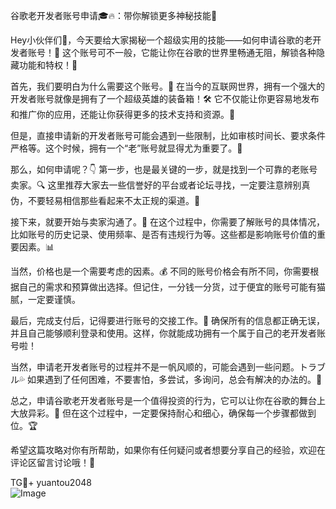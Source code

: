 谷歌老开发者账号申请🎓🔥：带你解锁更多神秘技能🌟

Hey小伙伴们👋，今天要给大家揭秘一个超级实用的技能——如何申请谷歌的老开发者账号！🚀 这个账号可不一般，它能让你在谷歌的世界里畅通无阻，解锁各种隐藏功能和特权！💎

首先，我们要明白为什么需要这个账号。👀 在当今的互联网世界，拥有一个强大的开发者账号就像是拥有了一个超级英雄的装备箱！🛠️ 它不仅能让你更容易地发布和推广你的应用，还能让你获得更多的技术支持和资源。🎁

但是，直接申请新的开发者账号可能会遇到一些限制，比如审核时间长、要求条件严格等。这个时候，拥有一个“老”账号就显得尤为重要了。🌈

那么，如何申请呢？👇 第一步，也是最关键的一步，就是找到一个可靠的老账号卖家。🔍 这里推荐大家去一些信誉好的平台或者论坛寻找，一定要注意辨别真伪，不要轻易相信那些看起来不太正规的渠道。🚫

接下来，就要开始与卖家沟通了。💬 在这个过程中，你需要了解账号的具体情况，比如账号的历史记录、使用频率、是否有违规行为等。这些都是影响账号价值的重要因素。📊

当然，价格也是一个需要考虑的因素。💰 不同的账号价格会有所不同，你需要根据自己的需求和预算做出选择。但记住，一分钱一分货，过于便宜的账号可能有猫腻，一定要谨慎。

最后，完成支付后，记得要进行账号的交接工作。🤝 确保所有的信息都正确无误，并且自己能够顺利登录和使用。这样，你就能成功拥有一个属于自己的老开发者账号啦！

当然，申请老开发者账号的过程并不是一帆风顺的，可能会遇到一些问题。トラブル💦 如果遇到了任何困难，不要害怕，多尝试，多询问，总会有解决的办法的。💪

总之，申请谷歌老开发者账号是一个值得投资的行为，它可以让你在谷歌的舞台上大放异彩。🌈 但在这个过程中，一定要保持耐心和细心，确保每一个步骤都做到位。🏆

希望这篇攻略对你有所帮助，如果你有任何疑问或者想要分享自己的经验，欢迎在评论区留言讨论哦！💬

TG💪+ yuantou2048  
![Image](https://github.com/user-attachments/assets/b096be7b-4918-425d-a280-69484dc5cd6f)